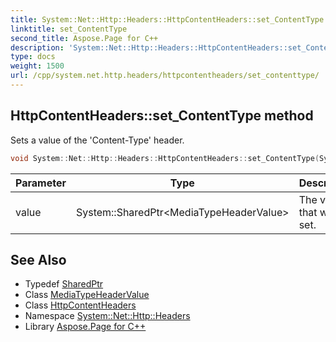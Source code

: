```yaml
---
title: System::Net::Http::Headers::HttpContentHeaders::set_ContentType method
linktitle: set_ContentType
second_title: Aspose.Page for C++
description: 'System::Net::Http::Headers::HttpContentHeaders::set_ContentType method. Sets a value of the ''Content-Type'' header in C++.'
type: docs
weight: 1500
url: /cpp/system.net.http.headers/httpcontentheaders/set_contenttype/
---
```

## HttpContentHeaders::set_ContentType method


Sets a value of the 'Content-Type' header.

```cpp
void System::Net::Http::Headers::HttpContentHeaders::set_ContentType(System::SharedPtr<MediaTypeHeaderValue> value)
```


| Parameter | Type | Description |
| --- | --- | --- |
| value | System::SharedPtr\<MediaTypeHeaderValue\> | The value that will be set. |

## See Also

* Typedef [SharedPtr](../../../system/sharedptr/)
* Class [MediaTypeHeaderValue](../../mediatypeheadervalue/)
* Class [HttpContentHeaders](../)
* Namespace [System::Net::Http::Headers](../../)
* Library [Aspose.Page for C++](../../../)
